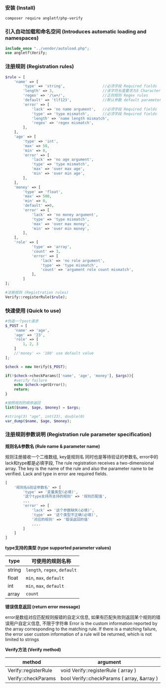 ### 安装 (Install)
```
composer require angletf/php-verify
```

### 引入自动加载和命名空间 (Introduces automatic loading and namespaces)
```php
include_once "../vendor/autoload.php";
use angletf\Verify;
```

### 注册规则 (Registration rules)
```php
$rule = [
    'name' => [
        'type' => 'string',                 //必须字段 Required fields
        'length' => 3,                      //该字符长度要求为3 Character length requirement 3
        'regex' => '/\w+/',                 //正则规则 Regex rules
        'default' => 'tlf123',              //默认参数 default parameters
        'error' => [
            'lack' => 'no name argument',   //必须字段 Required fields
            'type' => 'type mismatch',      //必须字段 Required fields
            'length' => 'name length mismatch',
            'regex' => 'regex mismatch',
        ],
    ],
    'age' => [
        'type' => 'int',
        'max' => 50,
        'min' => 0,
        'error' => [
            'lack' => 'no age argument',
            'type' => 'type mismatch',
            'max' => 'over max age',
            'min' => 'over min age',
        ],
    ],
    'money' => [
        'type' => 'float',
        'max' => 500,
        'min' => 0,
        'default' =>0,
        'error' => [
            'lack' => 'no money argument',
            'type' => 'type mismatch',
            'max' => 'over max money',
            'min' => 'over min money',
        ],
    ],
    'role' => [
            'type' => 'array',
            'count' => 3,
            'error' => [
                'lack' => 'no role argument',
                'type' => 'type mismatch',
                'count' => 'argument role count mismatch',
            ],
        ]
];

#注册规则 (Registration rules)
Verify::registerRule($rule);
```

### 快速使用 (Quick to use)

```php
#伪造一个post请求
$_POST = [
    'name' => 'age',
    'age' => '23',
    'role' => [
        1, 2, 3
    ]
    //'money' => '100' use default value
];

$check = new Verify($_POST);

if(!$check->checkParams(['name', 'age', 'money'], $args)){
    #verify failure
    echo $check->getError();
    return;
}

#按照规则的顺序返回
list($name, $age, $money) = $args;

#string(3) "age", int(23), double(0)
var_dump($name, $age, $money);
```

### 注册规则参数说明 (Registration rule parameter specification)

**规则名&参数名 (Rule name & parameter name)**

规则注册接收一个二维数组, key是规则名 同时也是等待验证的参数名, error中的lack和type都是必填字段,
The rule registration receives a two-dimensional array. The key is the name of the rule and also the parameter name to be verified. Lack and type in error are required fields.
```php
[
    '规则名&验证参数名' => [
        'type' => '变量类型(必填)',
        '这个type支持所支持的规则' => '规则匹配值',
        ...
        'error' => [
            'lack' => '这个参数缺失(必填)',
            'type' => '这个类型不正确(必填)',
            '对应的规则' => '错误返回的值'
            ....
        ]
    ]   
]
```


**type支持的类型 (type supported parameter values)**

|type|可使用的规则名称|
|---|---|
|string|`length`, `regex`, `default`|
|float|`min`, `max`, `default`|
|int|`min`, `max`, `default`|
|array|`count`|

**错误信息返回 (return error message)**

error是数组对应匹配规则报错的自定义信息, 如果有匹配失败则返回某个规则的错误用户自定义信息, 不限于字符串
Error is the custom information reported by the array corresponding to the matching rule. If there is a matching failure, the error user custom information of a rule will be returned, which is not limited to strings

**Verify方法 (Verify method)**

|method|argument|
|---|---|
|Verify::registerRule|void Verify::registerRule ( array )|
|Verify::checkParams|bool Verify::checkParams ( array, &array )|

